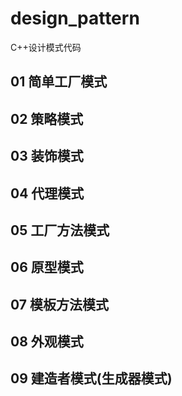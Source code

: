 # design_pattern
C++设计模式代码
## 01 简单工厂模式
## 02 策略模式
## 03 装饰模式
## 04 代理模式
## 05 工厂方法模式
## 06 原型模式
## 07 模板方法模式
## 08 外观模式
## 09 建造者模式(生成器模式)